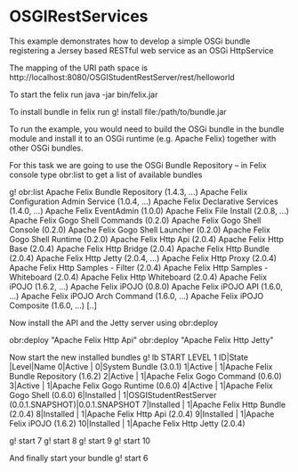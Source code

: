# OSGIRestServices

This example demonstrates how to develop a simple OSGi bundle registering a Jersey based RESTful web service as an OSGi HttpService

The mapping of the URI path space is 
	http://localhost:8080/OSGIStudentRestServer/rest/helloworld


To start the felix run 
java -jar bin/felix.jar

To install bundle in felix run 
g! install file:/path/to/bundle.jar

To run the example, you would need to build the OSGi bundle in the bundle module and install it to an OSGi runtime (e.g. Apache Felix) together with other OSGi bundles.

For this task we are going to use the OSGi Bundle Repository – in Felix console type obr:list to get a list of available bundles

g! obr:list
Apache Felix Bundle Repository (1.4.3, ...)
Apache Felix Configuration Admin Service (1.0.4, ...)
Apache Felix Declarative Services (1.4.0, ...)
Apache Felix EventAdmin (1.0.0)
Apache Felix File Install (2.0.8, ...)
Apache Felix Gogo Shell Commands (0.2.0)
Apache Felix Gogo Shell Console (0.2.0)
Apache Felix Gogo Shell Launcher (0.2.0)
Apache Felix Gogo Shell Runtime (0.2.0)
Apache Felix Http Api (2.0.4)
Apache Felix Http Base (2.0.4)
Apache Felix Http Bridge (2.0.4)
Apache Felix Http Bundle (2.0.4)
Apache Felix Http Jetty (2.0.4, ...)
Apache Felix Http Proxy (2.0.4)
Apache Felix Http Samples - Filter (2.0.4)
Apache Felix Http Samples - Whiteboard (2.0.4)
Apache Felix Http Whiteboard (2.0.4)
Apache Felix iPOJO (1.6.2, ...)
Apache Felix iPOJO (0.8.0)
Apache Felix iPOJO API (1.6.0, ...)
Apache Felix iPOJO Arch Command (1.6.0, ...)
Apache Felix iPOJO Composite (1.6.0, ...)
[..]

Now install the API and the Jetty server using obr:deploy

obr:deploy "Apache Felix Http Api"
obr:deploy "Apache Felix Http Jetty"

Now start the new installed bundles
g! lb
START LEVEL 1
   ID|State      |Level|Name
    0|Active     |    0|System Bundle (3.0.1)
    1|Active     |    1|Apache Felix Bundle Repository (1.6.2)
    2|Active     |    1|Apache Felix Gogo Command (0.6.0)
    3|Active     |    1|Apache Felix Gogo Runtime (0.6.0)
    4|Active     |    1|Apache Felix Gogo Shell (0.6.0)
    6|Installed  |    1|OSGIStudentRestServer (0.0.1.SNAPSHOT)|0.0.1.SNAPSHOT
    7|Installed  |    1|Apache Felix Http Bundle (2.0.4)
    8|Installed  |    1|Apache Felix Http Api (2.0.4)
    9|Installed  |    1|Apache Felix iPOJO (1.6.2)
   10|Installed  |    1|Apache Felix Http Jetty (2.0.4)

g! start 7
g! start 8
g! start 9
g! start 10

And finally start your bundle
g! start 6